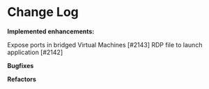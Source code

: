 # Change Log

**Implemented enhancements:**

Expose ports in bridged Virtual Machines [\#2143]
RDP file to launch application [\#2142]

**Bugfixes**

**Refactors**
